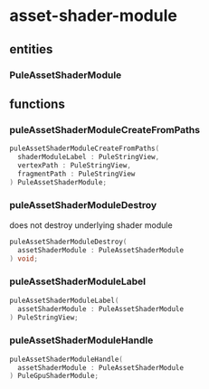 # asset-shader-module

## entities
### PuleAssetShaderModule

## functions
### puleAssetShaderModuleCreateFromPaths
```c
puleAssetShaderModuleCreateFromPaths(
  shaderModuleLabel : PuleStringView,
  vertexPath : PuleStringView,
  fragmentPath : PuleStringView
) PuleAssetShaderModule;
```
### puleAssetShaderModuleDestroy
does not destroy underlying shader module
```c
puleAssetShaderModuleDestroy(
  assetShaderModule : PuleAssetShaderModule
) void;
```
### puleAssetShaderModuleLabel
```c
puleAssetShaderModuleLabel(
  assetShaderModule : PuleAssetShaderModule
) PuleStringView;
```
### puleAssetShaderModuleHandle
```c
puleAssetShaderModuleHandle(
  assetShaderModule : PuleAssetShaderModule
) PuleGpuShaderModule;
```
